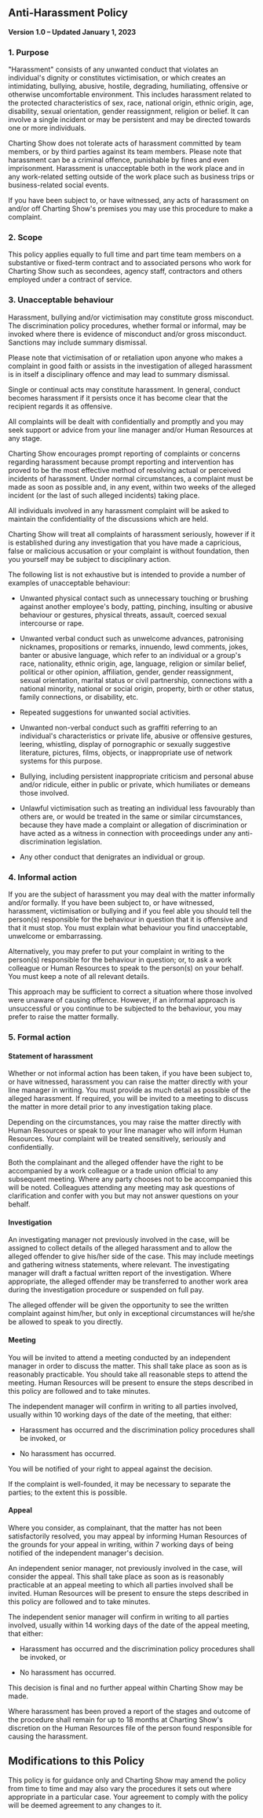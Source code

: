 ## Anti-Harassment Policy

**Version 1.0 – Updated January 1, 2023**

### 1. Purpose

"Harassment" consists of any unwanted conduct that violates an individual's
dignity or constitutes victimisation, or which creates an intimidating, bullying,
abusive, hostile, degrading, humiliating, offensive or otherwise uncomfortable
environment. This includes harassment related to the protected characteristics
of sex, race, national origin, ethnic origin, age, disability, sexual orientation,
gender reassignment, religion or belief. It can involve a single incident or may
be persistent and may be directed towards one or more individuals.

Charting Show does not tolerate acts of harassment committed by team members, or by
third parties against its team members. Please note that harassment can be a
criminal offence, punishable by fines and even imprisonment. Harassment is
unacceptable both in the work place and in any work-related setting outside of
the work place such as business trips or business-related social events.

If you have been subject to, or have witnessed, any acts of harassment on
and/or off Charting Show's premises you may use this procedure to make a
complaint.

### 2. Scope

This policy applies equally to full time and part time team members on a
substantive or fixed-term contract and to associated persons who work for
Charting Show such as secondees, agency staff, contractors and others employed
under a contract of service.

### 3. Unacceptable behaviour

Harassment, bullying and/or victimisation may constitute gross misconduct.
The discrimination policy procedures, whether formal or informal, may be invoked
where there is evidence of misconduct and/or gross misconduct. Sanctions
may include summary dismissal.

Please note that victimisation of or retaliation upon anyone who makes a
complaint in good faith or assists in the investigation of alleged harassment is
in itself a disciplinary offence and may lead to summary dismissal.

Single or continual acts may constitute harassment. In general, conduct
becomes harassment if it persists once it has become clear that the recipient
regards it as offensive.

All complaints will be dealt with confidentially and promptly and you may seek
support or advice from your line manager and/or Human Resources at any
stage.

Charting Show encourages prompt reporting of complaints or concerns regarding
harassment because prompt reporting and intervention has proved to be the
most effective method of resolving actual or perceived incidents of
harassment. Under normal circumstances, a complaint must be made as soon
as possible and, in any event, within two weeks of the alleged incident (or the
last of such alleged incidents) taking place.

All individuals involved in any harassment complaint will be asked to maintain
the confidentiality of the discussions which are held.

Charting Show will treat all complaints of harassment seriously, however if it is
established during any investigation that you have made a capricious, false or
malicious accusation or your complaint is without foundation, then you yourself
may be subject to disciplinary action.

The following list is not exhaustive but is intended to provide a number of
examples of unacceptable behaviour:

- Unwanted physical contact such as unnecessary touching or
  brushing against another employee's body, patting, pinching,
  insulting or abusive behaviour or gestures, physical threats, assault,
  coerced sexual intercourse or rape.

- Unwanted verbal conduct such as unwelcome advances, patronising
  nicknames, propositions or remarks, innuendo, lewd comments,
  jokes, banter or abusive language, which refer to an individual or a
  group's race, nationality, ethnic origin, age, language, religion or
  similar belief, political or other opinion, affiliation, gender, gender
  reassignment, sexual orientation, marital status or civil partnership,
  connections with a national minority, national or social origin,
  property, birth or other status, family connections, or disability, etc.

- Repeated suggestions for unwanted social activities.

- Unwanted non-verbal conduct such as graffiti referring to an
  individual's characteristics or private life, abusive or offensive
  gestures, leering, whistling, display of pornographic or sexually
  suggestive literature, pictures, films, objects, or inappropriate use of
  network systems for this purpose.

- Bullying, including persistent inappropriate criticism and personal
  abuse and/or ridicule, either in public or private, which humiliates or
  demeans those involved.

- Unlawful victimisation such as treating an individual less favourably
  than others are, or would be treated in the same or similar
  circumstances, because they have made a complaint or allegation of
  discrimination or have acted as a witness in connection with
  proceedings under any anti-discrimination legislation.

- Any other conduct that denigrates an individual or group.

### 4. Informal action

If you are the subject of harassment you may deal with the matter informally
and/or formally. If you have been subject to, or have witnessed, harassment,
victimisation or bullying and if you feel able you should tell the person(s)
responsible for the behaviour in question that it is offensive and that it must
stop. You must explain what behaviour you find unacceptable, unwelcome or
embarrassing.

Alternatively, you may prefer to put your complaint in writing to the person(s)
responsible for the behaviour in question; or, to ask a work colleague or
Human Resources to speak to the person(s) on your behalf. You must keep a
note of all relevant details.

This approach may be sufficient to correct a situation where those involved
were unaware of causing offence. However, if an informal approach is
unsuccessful or you continue to be subjected to the behaviour, you may prefer
to raise the matter formally.

### 5. Formal action

#### Statement of harassment

Whether or not informal action has been taken, if you have been subject to, or
have witnessed, harassment you can raise the matter directly with your line
manager in writing. You must provide as much detail as possible of the
alleged harassment. If required, you will be invited to a meeting to discuss the
matter in more detail prior to any investigation taking place.

Depending on the circumstances, you may raise the matter directly with
Human Resources or speak to your line manager who will inform Human
Resources. Your complaint will be treated sensitively, seriously and
confidentially.

Both the complainant and the alleged offender have the right to be
accompanied by a work colleague or a trade union official to any subsequent
meeting. Where any party chooses not to be accompanied this will be noted.
Colleagues attending any meeting may ask questions of clarification and
confer with you but may not answer questions on your behalf.

#### Investigation

An investigating manager not previously involved in the case, will be assigned
to collect details of the alleged harassment and to allow the alleged offender to
give his/her side of the case. This may include meetings and gathering
witness statements, where relevant. The investigating manager will draft a
factual written report of the investigation. Where appropriate, the alleged
offender may be transferred to another work area during the investigation
procedure or suspended on full pay.

The alleged offender will be given the opportunity to see the written complaint
against him/her, but only in exceptional circumstances will he/she be allowed
to speak to you directly.

#### Meeting

You will be invited to attend a meeting conducted by an independent manager
in order to discuss the matter. This shall take place as soon as is reasonably
practicable. You should take all reasonable steps to attend the meeting.
Human Resources will be present to ensure the steps described in this policy
are followed and to take minutes.

The independent manager will confirm in writing to all parties involved, usually
within 10 working days of the date of the meeting, that either:

- Harassment has occurred and the discrimination policy procedures shall
  be invoked, or

- No harassment has occurred.

You will be notified of your right to appeal against the decision.

If the complaint is well-founded, it may be necessary to separate the parties; to
the extent this is possible.

#### Appeal

Where you consider, as complainant, that the matter has not been
satisfactorily resolved, you may appeal by informing Human Resources of the
grounds for your appeal in writing, within 7 working days of being notified of
the independent manager's decision.

An independent senior manager, not previously involved in the case, will
consider the appeal. This shall take place as soon as is reasonably
practicable at an appeal meeting to which all parties involved shall be invited.
Human Resources will be present to ensure the steps described in this policy
are followed and to take minutes.

The independent senior manager will confirm in writing to all parties involved,
usually within 14 working days of the date of the appeal meeting, that either:

- Harassment has occurred and the discrimination policy procedures shall
  be invoked, or

- No harassment has occurred.

This decision is final and no further appeal within Charting Show may be made.

Where harassment has been proved a report of the stages and outcome of the
procedure shall remain for up to 18 months at Charting Show's discretion on the
Human Resources file of the person found responsible for causing the
harassment.

## Modifications to this Policy

This policy is for guidance only and Charting Show may amend the policy from time to
time and may also vary the procedures it sets out where appropriate in a particular case.
Your agreement to comply with the policy will be deemed agreement to any changes to it.
